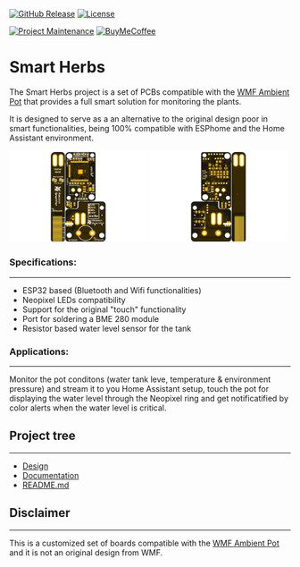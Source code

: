 [![GitHub Release][releases-shield]][releases]
[![License][license-shield]](LICENSE)

[![Project Maintenance][maintenance-shield]][maintenance]
[![BuyMeCoffee][buymecoffee-shield]][buymecoffee]

# Smart Herbs
The Smart Herbs project is a set of PCBs compatible with the [WMF Ambient Pot](https://www.wmf.com/es/wmf-ambient-kraeuter-athome.html) that provides a full smart solution for monitoring the plants. 

It is designed to serve as a an alternative to the original design poor in smart functionalities, being 100% compatible with ESPhome and the Home Assistant environment. 

<p float="left">
   <img src="./Documentation/Images/Top.png" width="49%">
   <img src="./Documentation/Images/Bottom.png" width="49%">   
</p>

### Specifications:
---
 * ESP32 based (Bluetooth and Wifi functionalities)
 * Neopixel LEDs compatibility
 * Support for the original "touch" functionality
 * Port for soldering a BME 280 module
 * Resistor based water level sensor for the tank

### Applications:
---
Monitor the pot conditons (water tank leve, temperature & environment pressure) and stream it to you Home Assistant setup, touch the pot for displaying the water level through the Neopixel ring and get notificatified by color alerts when the water level is critical.


## Project tree
---
<ul>
   <li><a href="./Design/">Design</a></li>
   <li><a href="./Documentation/">Documentation</a></li>

   <li><a href="./README.md">README.md</a></li>
</ul>

## Disclaimer
---
This is a customized set of boards compatible with the [WMF Ambient Pot](https://www.wmf.com/es/wmf-ambient-kraeuter-athome.html) and it is not an original design from WMF. 

[releases-shield]: https://img.shields.io/github/release/JGAguado/Smart_Herbs.svg?style=for-the-badge
[releases]: https://github.com/JGAguado/Smart_Herbs/releases

[license-shield]: https://img.shields.io/badge/License-CC%20BY--NC--SA%204.0-lightgrey.svg?style=for-the-badge

[maintenance-shield]: https://img.shields.io/badge/maintainer-J.%20G.%20Aguado-blue.svg?style=for-the-badge
[maintenance]: https://github.com/JGAguado

[buymecoffee-shield]: https://img.shields.io/badge/buy%20me%20a%20coffee-support-yellow.svg?style=for-the-badge
[buymecoffee]: https://www.buymeacoffee.com/J.G.Aguado
